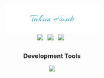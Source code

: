 <div align="center">
    <img src="/img/signature_1.png" width="50%">
</div>
<div align="center">
    <img src="https://visitcount.itsvg.in/api?id=tahsinhasib&label=Profile%20Views&icon=5&pretty=false"> &nbsp
<a href="https://codeforces.com/profile/tahsinhasib"><img src = "https://codeforces-readme-stats.vercel.app/api/badge?username=tahsinhasib" width="150px"></a> &nbsp
<a href="https://leetcode.com/tahsinhasib/"><img src = "https://img.shields.io/badge/dynamic/json?style=flat&labelColor=black&color=%23ffa116&label=Solved&query=solvedOverTotal&url=https%3A%2F%2Fleetcode-badge.vercel.app%2Fapi%2Fusers%2Ftahsinhasib&logo=leetcode&logoColor=yellow)](https://leetcode.com/tahsinhasib/) " width="150px"></a> &nbsp
</div>

<h2></h2>
<h3 align="center">Development Tools</h3>



<p align="center">
    <img src="https://skillicons.dev/icons?i=cpp,cs,python,js,html,css,bootstrap,dotnet,nodejs,php,tensorflow,ps,pycharm,sublime,vscode,visualstudio,git,matlab" />
</p>

